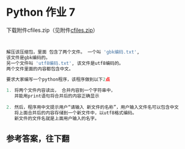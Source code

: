 # Python 作业 7

下载附件cfiles.zip（见附件[cfiles.zip](https://raw.githubusercontent.com/jcyrss/songqin-testdev/master/python/task/attachs/cfiles.zip)）

```python


解压该压缩包，里面 包含了两个文件。 一个叫 'gbk编码.txt',
该文件是gbk编码的。
另一个文件叫 'utf8编码.txt', 该文件是utf8编码的。
两个文件里面的内容都包含中文。

要求大家编写一个python程序，该程序做到以下2点

1. 将两个文件内容读出， 合并内容到一个字符串中，
   并能用print语句将合并后的内容正确显示
   
2. 然后，程序用中文提示用户“请输入 新文件的名称”，用户输入文件名可以包含中文
   将上面合并后的内容存储到一个新文件中，以utf8格式编码。
   新文件的文件名就是上面用户输入的名字。


```





## 参考答案，往下翻
<br><br><br><br><br><br><br><br><br><br><br><br><br><br><br><br><br><br><br><br><br><br><br><br><br><br><br><br><br><br>

```python

```
